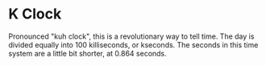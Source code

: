 # K Clock

Pronounced "kuh clock", this is a revolutionary way to tell time. The day is divided equally into 100 killiseconds, or kseconds. The seconds in this time system are a little bit shorter, at 0.864 seconds.
